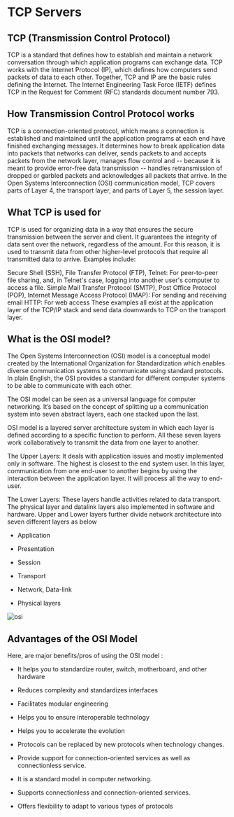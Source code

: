 # TCP Servers

## TCP (Transmission Control Protocol)

TCP is a standard that defines how to establish and maintain a network conversation through which application programs can exchange data. TCP works with the Internet Protocol (IP), which defines how computers send packets of data to each other. Together, TCP and IP are the basic rules defining the Internet. The Internet Engineering Task Force (IETF) defines TCP in the Request for Comment (RFC) standards document number 793.

## How Transmission Control Protocol works

TCP is a connection-oriented protocol, which means a connection is established and maintained until the application programs at each end have finished exchanging messages. It determines how to break application data into packets that networks can deliver, sends packets to and accepts packets from the network layer, manages flow control and -- because it is meant to provide error-free data transmission -- handles retransmission of dropped or garbled packets and acknowledges all packets that arrive. In the Open Systems Interconnection (OSI) communication model, TCP covers parts of Layer 4, the transport layer, and parts of Layer 5, the session layer.

## What TCP is used for

TCP is used for organizing data in a way that ensures the secure transmission between the server and client. It guarantees the integrity of data sent over the network, regardless of the amount. For this reason, it is used to transmit data from other higher-level protocols that require all transmitted data to arrive. Examples include:

Secure Shell (SSH), File Transfer Protocol (FTP), Telnet: For peer-to-peer file sharing, and, in Telnet's case, logging into another user's computer to access a file. Simple Mail Transfer Protocol (SMTP), Post Office Protocol (POP), Internet Message Access Protocol (IMAP): For sending and receiving email HTTP: For web access These examples all exist at the application layer of the TCP/IP stack and send data downwards to TCP on the transport layer.

## What is the OSI model?

The Open Systems Interconnection (OSI) model is a conceptual model created by the International Organization for Standardization which enables diverse communication systems to communicate using standard protocols. In plain English, the OSI provides a standard for different computer systems to be able to communicate with each other.

The OSI model can be seen as a universal language for computer networking. It’s based on the concept of splitting up a communication system into seven abstract layers, each one stacked upon the last.

OSI model is a layered server architecture system in which each layer is defined according to a specific function to perform. All these seven layers work collaboratively to transmit the data from one layer to another.

The Upper Layers: It deals with application issues and mostly implemented only in software. The highest is closest to the end system user. In this layer, communication from one end-user to another begins by using the interaction between the application layer. It will process all the way to end-user.

The Lower Layers: These layers handle activities related to data transport. The physical layer and datalink layers also implemented in software and hardware. Upper and Lower layers further divide network architecture into seven different layers as below

- Application

- Presentation

- Session

- Transport

- Network, Data-link

- Physical layers

![osi](https://www.blackmoreops.com/wp-content/uploads/2016/05/OSI-Layer-Please-Do-Not-Tell-Secret-Passwords-Anytime-blackMORE-Ops-1.png)


## Advantages of the OSI Model
Here, are major benefits/pros of using the OSI model :

- It helps you to standardize router, switch, motherboard, and other hardware

- Reduces complexity and standardizes interfaces

- Facilitates modular engineering

- Helps you to ensure interoperable technology

- Helps you to accelerate the evolution

- Protocols can be replaced by new protocols when technology changes.

- Provide support for connection-oriented services as well as connectionless 
service.
- It is a standard model in computer networking.

- Supports connectionless and connection-oriented services.

- Offers flexibility to adapt to various types of protocols
